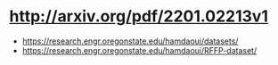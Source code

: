 # http://arxiv.org/pdf/2201.02213v1
- https://research.engr.oregonstate.edu/hamdaoui/datasets/
- https://research.engr.oregonstate.edu/hamdaoui/RFFP-dataset/

